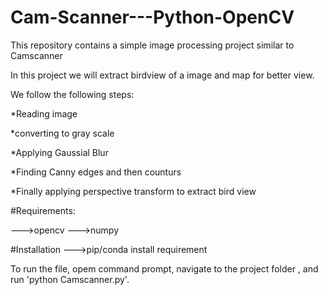 # Cam-Scanner---Python-OpenCV
This repository contains a simple image processing project similar to Camscanner

In this project we will extract birdview of a image and map for better view.

We follow the following steps:

*Reading image

*converting to gray scale

*Applying Gaussial Blur

*Finding Canny edges and then counturs

*Finally applying perspective transform to extract bird view


#Requirements:

--->opencv
--->numpy


#Installation
--->pip/conda install requirement

To run the file, opem command prompt, navigate to the project folder , and run  'python Camscanner.py'.
